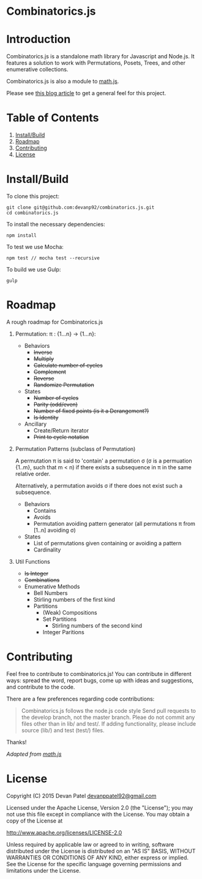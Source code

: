 # Combinatorics.js

# Introduction

Combinatorics.js is a standalone math library for Javascript and Node.js. It features a solution to work with Permutations, Posets, Trees, and other enumerative collections.

Combinatorics.js is also a module to [math.js](https://github.com/josdejong/mathjs).

Please see [this blog article](http://www.devanpatel.me/writing-a-combinatorics-module-for-math-js/) to get a general feel for this project.

# Table of Contents

1. [Install/Build](#installbuild)
2. [Roadmap](#roadmap)
3. [Contributing](#contributing)
4. [License](#license)

# Install/Build

To clone this project:
```
git clone git@github.com:devanp92/combinatorics.js.git
cd combinatorics.js
```

To install the necessary dependencies:
```
npm install
```

To test we use Mocha:

```
npm test // mocha test --recursive
```

To build we use Gulp:

```
gulp
```

# Roadmap

A rough roadmap for Combinatorics.js

1. Permutation: π : {1...n} -> {1...n}:

    * Behaviors
      * <s>Inverse</s>
      * <s>Multiply</s>
      * <s>Calculate number of cycles</s>
      * <s>Complement</s>
      * <s>Reverse</s>
      * <s>Randomize Permutation</s>
    * States
      * <s>Number of cycles</s>
      * <s>Parity (odd/even)</s>
      * <s>Number of fixed points (is it a Derangement?)</s>
      * <s>Is Identity</s>
    * Ancillary
      * Create/Return iterator
      * <s>Print to cycle notation</s>

2. Permutation Patterns (subclass of Permutation)

    A permutation π is said to 'contain' a permutation σ (σ is a permuation {1..m}, such that m < n) if there exists a subsequence in π in the same relative order.

    Alternatively, a permutation avoids σ if there does not exist such a subsequence.

    * Behaviors
      * Contains
      * Avoids
      * Permutation avoiding pattern generator (all permutations π from [1..n] avoiding σ)
    * States
      * List of permutations given containing or avoiding a pattern
      * Cardinality

3. Util Functions

    * <s>Is Integer</s>
    * <s>Combinations</s>
    * Enumerative Methods
      * Bell Numbers
      * Stirling numbers of the first kind
      * Partitions
        * (Weak) Compositions
        * Set Partitions
          * Stirling numbers of the second kind
        * Integer Paritions

# Contributing

Feel free to contribute to combinatorics.js! You can contribute in different ways: spread the word, report bugs, come up with ideas and suggestions, and contribute to the code.

There are a few preferences regarding code contributions:

> Combinatorics.js follows the node.js code style
> Send pull requests to the develop branch, not the master branch.
> Pleae do not commit any files other than in lib/ and test/.
> If adding functionality, please include source (lib/) and test (test/) files.



Thanks!

_Adapted from [math.js](http://mathjs.org/)_

# License

Copyright (C) 2015 Devan Patel devanppatel92@gmail.com

Licensed under the Apache License, Version 2.0 (the "License"); you may not use this file except in compliance with the License. You may obtain a copy of the License at

http://www.apache.org/licenses/LICENSE-2.0

Unless required by applicable law or agreed to in writing, software distributed under the License is distributed on an "AS IS" BASIS, WITHOUT WARRANTIES OR CONDITIONS OF ANY KIND, either express or implied. See the License for the specific language governing permissions and limitations under the License.
